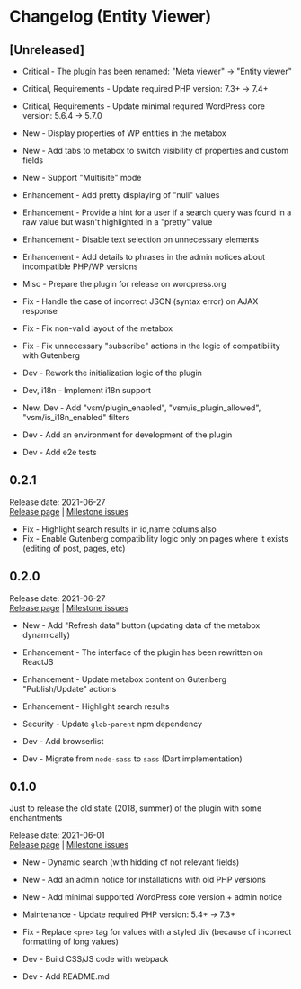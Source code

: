 # Changelog (Entity Viewer)

## [Unreleased]
- Critical - The plugin has been renamed: "Meta viewer" -> "Entity viewer"
- Critical, Requirements - Update required PHP version: 7.3+ -> 7.4+
- Critical, Requirements - Update minimal required WordPress core version: 5.6.4 -> 5.7.0
- New - Display properties of WP entities in the metabox
- New - Add tabs to metabox to switch visibility of properties and custom fields
- New - Support "Multisite" mode
- Enhancement - Add pretty displaying of "null" values
- Enhancement - Provide a hint for a user if a search query was found in a raw value but wasn't highlighted in a "pretty" value
- Enhancement - Disable text selection on unnecessary elements
- Enhancement - Add details to phrases in the admin notices about incompatible PHP/WP versions
- Misc - Prepare the plugin for release on wordpress.org

- Fix - Handle the case of incorrect JSON (syntax error) on AJAX response
- Fix - Fix non-valid layout of the metabox
- Fix - Fix unnecessary "subscribe" actions in the logic of compatibility with Gutenberg

- Dev - Rework the initialization logic of the plugin
- Dev, i18n - Implement i18n support
- New, Dev - Add "vsm/plugin_enabled", "vsm/is_plugin_allowed", "vsm/is_i18n_enabled" filters
- Dev - Add an environment for development of the plugin
- Dev - Add e2e tests

## 0.2.1

Release date: 2021-06-27  
[Release page](https://github.com/versusbassz/entity-viewer/releases/tag/0.2.1) |
[Milestone issues](https://github.com/versusbassz/wp-meta-viewer/milestone/7?closed=1)

- Fix - Highlight search results in id,name colums also
- Fix - Enable Gutenberg compatibility logic only on pages where it exists (editing of post, pages, etc)

## 0.2.0

Release date: 2021-06-27  
[Release page](https://github.com/versusbassz/entity-viewer/releases/tag/0.2.0) |
[Milestone issues](https://github.com/versusbassz/wp-meta-viewer/milestone/2?closed=1)

- New - Add "Refresh data" button (updating data of the metabox dynamically)
- Enhancement - The interface of the plugin has been rewritten on ReactJS
- Enhancement - Update metabox content on Gutenberg "Publish/Update" actions
- Enhancement - Highlight search results

- Security - Update `glob-parent` npm dependency
- Dev - Add browserlist
- Dev - Migrate from `node-sass` to `sass` (Dart implementation)

## 0.1.0
Just to release the old state (2018, summer) of the plugin with some enchantments

Release date: 2021-06-01  
[Release page](https://github.com/versusbassz/entity-viewer/releases/tag/0.1.0) |
[Milestone issues](https://github.com/versusbassz/wp-meta-viewer/milestone/1?closed=1)

- New - Dynamic search (with hidding of not relevant fields)
- New - Add an admin notice for installations with old PHP versions
- New - Add minimal supported WordPress core version + admin notice

- Maintenance - Update required PHP version: 5.4+ -> 7.3+
- Fix - Replace `<pre>` tag for values with a styled div (because of incorrect formatting of long values)

- Dev - Build CSS/JS code with webpack
- Dev - Add README.md
